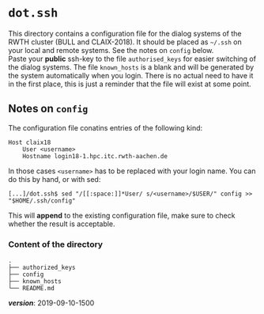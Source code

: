 # `dot.ssh`

This directory contains a configuration file for the dialog systems
of the RWTH cluster (BULL and CLAIX-2018).
It should be placed as `~/.ssh` on your local and remote systems. 
See the notes on `config` below.  
Paste your **public** ssh-key to the file `authorised_keys` for
easier switching of the dialog systems. 
The file `known_hosts` is a blank and will be generated 
by the system automatically when you login. 
There is no actual need to have it in the first place,
this is just a reminder that the file will exist at some point.

## Notes on `config`

The configuration file conatins entries of the following kind:
```
Host claix18
    User <username>
    Hostname login18-1.hpc.itc.rwth-aachen.de
```
In those cases `<username>` has to be replaced with your login name.
You can do this by hand, or with sed:
```
[...]/dot.ssh$ sed "/[[:space:]]*User/ s/<username>/$USER/" config >> "$HOME/.ssh/config"
```
This will __append__ to the existing configuration file, 
make sure to check whether the result is acceptable.

### Content of the directory
```
.
├── authorized_keys
├── config
├── known_hosts
└── README.md
```

___version___: 2019-09-10-1500

